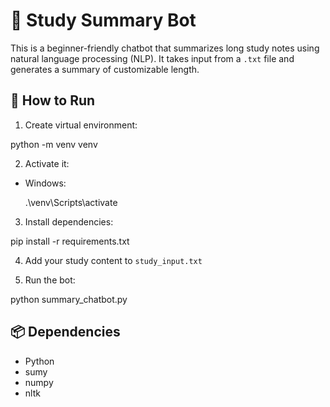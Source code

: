 # 🧠 Study Summary Bot

This is a beginner-friendly chatbot that summarizes long study notes using natural language processing (NLP). It takes input from a `.txt` file and generates a summary of customizable length.

## 🚀 How to Run

1. Create virtual environment:

python -m venv venv

2. Activate it:

- Windows:

  .\venv\Scripts\activate

3. Install dependencies:

pip install -r requirements.txt

4. Add your study content to `study_input.txt`

5. Run the bot:

python summary_chatbot.py

## 📦 Dependencies

- Python
- sumy
- numpy
- nltk
